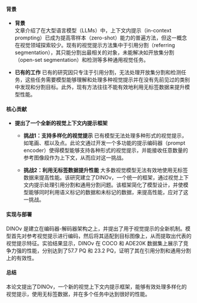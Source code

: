 #### 背景
- **背景**       
    文章介绍了在大型语言模型（LLMs）中，上下文内提示（in-context prompting）已成为提高零样本（zero-shot）能力的普遍方法，但这一概念在视觉领域探索较少。现有的视觉提示方法集中于引用分割（referring segmentation），其只能分割出最相关的对象，未能解决如开放集分割（open-set segmentation）和检测等多种通用视觉任务。

- **已有的工作**
    已有的研究因只专注于引用分割，无法处理开放集分割和检测任务，这些任务需要模型能够理解和处理多种视觉提示并在没有先前见过的类别中发现和分割目标。此外，现有方法往往不能有效地利用无标签数据来提升模型性能。

#### 核心贡献
- **提出了一个全新的视觉上下文内提示框架**
    - **挑战1：支持多样化的视觉提示**
        已有模型无法处理多种形式的视觉提示，如笔画、框以及点。此论文通过开发一个多功能的提示编码器（prompt encoder）使得模型能够支持各种形式的视觉提示，并能接收任意数量的参考图像段作为上下文，从而应对这一挑战。

    - **挑战2：利用无标签数据提升性能**
        大多数视觉模型无法有效地使用无标签数据来提高性能。该研究建立了DINOv，一个统一的框架，通过视觉上下文内提示处理引用分割和通用分割问题。该框架简化了模型设计，并使模型能够同时利用语义标记的数据和未标记的数据，来提高性能，应对了这一挑战。

#### 实现与部署
DINOv 是建立在编码器-解码器架构之上，并提出了用于视觉提示的全新机制。模型首先对参考视觉提示进行编码，然后将其适配到目标图像上，从而提取出代表的视觉提示特征。实验结果显示，DINOv 在 COCO 和 ADE20K 数据集上展示了竞争力强的性能，分别达到了57.7 PQ 和 23.2 PQ，证明了其在引用分割和通用分割上的有效性。

#### 总结
本论文提出了DINOv，一个新的视觉上下文内提示框架，能够有效处理多样化的视觉提示，使用无标签数据，并在多个任务中达到很好的性能。